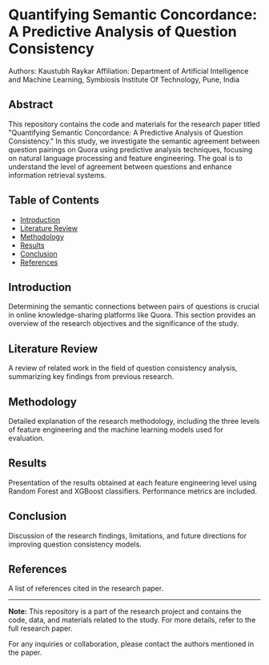 # Quantifying Semantic Concordance: A Predictive Analysis of Question Consistency

Authors: Kaustubh Raykar
Affiliation: Department of Artificial Intelligence and Machine Learning, Symbiosis Institute Of Technology, Pune, India

## Abstract
This repository contains the code and materials for the research paper titled "Quantifying Semantic Concordance: A Predictive Analysis of Question Consistency." In this study, we investigate the semantic agreement between question pairings on Quora using predictive analysis techniques, focusing on natural language processing and feature engineering. The goal is to understand the level of agreement between questions and enhance information retrieval systems.

## Table of Contents
- [Introduction](#introduction)
- [Literature Review](#literature-review)
- [Methodology](#methodology)
- [Results](#results)
- [Conclusion](#conclusion)
- [References](#references)

## Introduction
Determining the semantic connections between pairs of questions is crucial in online knowledge-sharing platforms like Quora. This section provides an overview of the research objectives and the significance of the study.

## Literature Review
A review of related work in the field of question consistency analysis, summarizing key findings from previous research.

## Methodology
Detailed explanation of the research methodology, including the three levels of feature engineering and the machine learning models used for evaluation.

## Results
Presentation of the results obtained at each feature engineering level using Random Forest and XGBoost classifiers. Performance metrics are included.

## Conclusion
Discussion of the research findings, limitations, and future directions for improving question consistency models.

## References
A list of references cited in the research paper.

---

**Note:** This repository is a part of the research project and contains the code, data, and materials related to the study. For more details, refer to the full research paper.

For any inquiries or collaboration, please contact the authors mentioned in the paper.

